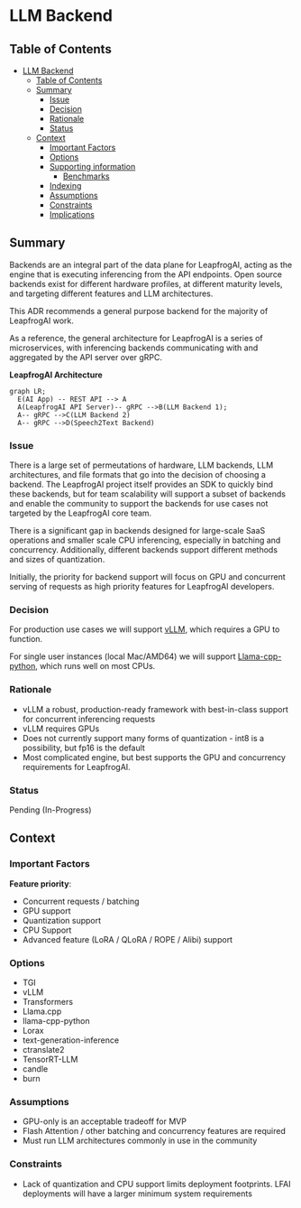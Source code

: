 # LLM Backend 

## Table of Contents

- [LLM Backend](#llm-backend)
  - [Table of Contents](#table-of-contents)
  - [Summary](#summary)
    - [Issue](#issue)
    - [Decision](#decision)
    - [Rationale](#rationale)
    - [Status](#status)
  - [Context](#context)
    - [Important Factors](#important-factors)
    - [Options](#options)
    - [Supporting information](#supporting-information)
      - [Benchmarks](#benchmarks)
    - [Indexing](#indexing)
    - [Assumptions](#assumptions)
    - [Constraints](#constraints)
    - [Implications](#implications)

## Summary

Backends are an integral part of the data plane for LeapfrogAI, acting as the engine that is executing inferencing from the API endpoints. Open source backends exist for different hardware profiles, at different maturity levels, and targeting different features and LLM architectures.

This ADR recommends a general purpose backend for the majority of LeapfrogAI work.

As a reference, the general architecture for LeapfrogAI is a series of microservices, with inferencing backends communicating with and aggregated by the API server over gRPC.

**LeapfrogAI Architecture**
```mermaid
graph LR;
  E(AI App) -- REST API --> A
  A(LeapfrogAI API Server)-- gRPC -->B(LLM Backend 1);
  A-- gRPC -->C(LLM Backend 2)
  A-- gRPC -->D(Speech2Text Backend)
```

### Issue

There is a large set of permeutations of hardware, LLM backends, LLM architectures, and file formats that go into the decision of choosing a backend. The LeapfrogAI project itself provides an SDK to quickly bind these backends, but for team scalability will support a subset of backends and enable the community to support the backends for use cases not targeted by the LeapfrogAI core team.

There is a significant gap in backends designed for large-scale SaaS operations and smaller scale CPU inferencing, especially in batching and concurrency. Additionally, different backends support different methods and sizes of quantization.

Initially, the priority for backend support will focus on GPU and concurrent serving of requests as high priority features for LeapfrogAI developers.

### Decision

For production use cases we will support [vLLM](https://github.com/vllm-project/vllm), which requires a GPU to function.

For single user instances (local Mac/AMD64) we will support [Llama-cpp-python](https://github.com/abetlen/llama-cpp-python), which runs well on most CPUs.

### Rationale

* vLLM a robust, production-ready framework with best-in-class support for concurrent inferencing requests
* vLLM requires GPUs
* Does not currently support many forms of quantization - int8 is a possibility, but fp16 is the default
* Most complicated engine, but best supports the GPU and concurrency requirements for LeapfrogAI.

### Status

Pending (In-Progress)

## Context

### Important Factors

**Feature priority**:

- Concurrent requests / batching
- GPU support
- Quantization support
- CPU Support
- Advanced feature (LoRA / QLoRA / ROPE / Alibi) support

### Options

- TGI
- vLLM
- Transformers
- Llama.cpp
- llama-cpp-python
- Lorax
- text-generation-inference
- ctranslate2
- TensorRT-LLM
- candle
- burn

### Assumptions

* GPU-only is an acceptable tradeoff for MVP
* Flash Attention / other batching and concurrency features are required
* Must run LLM architectures commonly in use in the community

### Constraints

* Lack of quantization and CPU support limits deployment footprints. LFAI deployments will have a larger minimum system requirements
